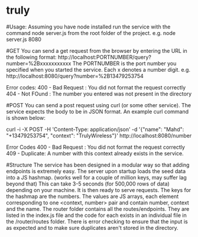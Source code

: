 # truly

#Usage:
Assuming you have node installed run the service with the command node server.js <PORTNUMBER> from the root folder of the project.
e.g. node server.js 8080

#GET
You can send a get request from the browser by entering the URL in the following format:
http://localhost:PORTNUMBER/query?number=%2Bxxxxxxxxxxx
The PORTNUMBER is the port number you specified when you started the service.
Each x denotes a number digit.
e.g. http://localhost:8080/query?number=%2B13479253754

Error codes:
400 - Bad Request : You did not format the request correctly
404 - Not FOund : The number you entered was not present in the directory

#POST
You can send a post request using curl (or some other service).
The service expects the body to be in JSON format.
An example curl command is shown below:

curl -i -X POST -H 'Content-Type: application/json' -d '{"name": "Mahd": "+13479253754", "context": "TrulyWireless"}' http://localhost:8080/number

Error Codes
400 - Bad Request : You did not format the request correctly
409 - Duplicate: A number with this context already exists in the service.

#Structure
The service has been designed in a modular way so that adding endpoints is extremely easy.
The server upon startup loads the seed data into a JS hashmap. (works well for a couple of million keys, may suffer lag beyond that)
This can take 3-5 seconds (for 500,000 rows of data) depending on your machine. It is then ready to serve requests.
The keys for the hashmap are the numbers. The values are JS arrays, each element corresponding to one <context, number> pair and contain number, context and the name.
The router folder contains all the routes/endpoints. They are listed in the index.js file and the code for each exists in an individual file in the /router/routes folder.
There is error checking to ensure that the input is as expected and to make sure duplicates aren't stored in the directory.
